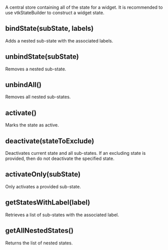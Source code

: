 A central store containing all of the state for a widget. It is recommended to
use vtkStateBuilder to construct a widget state.

## bindState(subState, labels)

Adds a nested sub-state with the associated labels.

## unbindState(subState)

Removes a nested sub-state.

## unbindAll()

Removes all nested sub-states.

## activate()

Marks the state as active.

## deactivate(stateToExclude)

Deactivates current state and all sub-states.  If an excluding state is
provided, then do not deactivate the specified state.

## activateOnly(subState)

Only activates a provided sub-state.

## getStatesWithLabel(label)

Retrieves a list of sub-states with the associated label.

## getAllNestedStates()

Returns the list of nested states.

